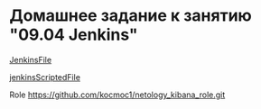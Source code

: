 # Домашнее задание к занятию "09.04 Jenkins"

[JenkinsFile](./JenkinsFile)

[jenkinsScriptedFile](./jenkinsScriptedFile)

Role https://github.com/kocmoc1/netology_kibana_role.git

